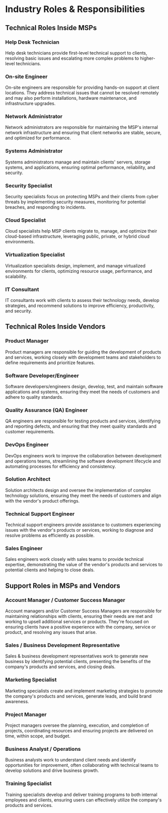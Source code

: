 # Industry Roles & Responsibilities

## Technical Roles Inside MSPs

### Help Desk Technician

Help desk technicians provide first-level technical support to clients, resolving basic issues and escalating more complex problems to higher-level technicians.

### On-site Engineer

On-site engineers are responsible for providing hands-on support at client locations. They address technical issues that cannot be resolved remotely and may also perform installations, hardware maintenance, and infrastructure upgrades.

### Network Administrator

Network administrators are responsible for maintaining the MSP's internal network infrastructure and ensuring that client networks are stable, secure, and optimized for performance.

### Systems Administrator

Systems administrators manage and maintain clients' servers, storage systems, and applications, ensuring optimal performance, reliability, and security.

### Security Specialist

Security specialists focus on protecting MSPs and their clients from cyber threats by implementing security measures, monitoring for potential breaches, and responding to incidents.

### Cloud Specialist

Cloud specialists help MSP clients migrate to, manage, and optimize their cloud-based infrastructure, leveraging public, private, or hybrid cloud environments.

### Virtualization Specialist

Virtualization specialists design, implement, and manage virtualized environments for clients, optimizing resource usage, performance, and scalability.

### IT Consultant

IT consultants work with clients to assess their technology needs, develop strategies, and recommend solutions to improve efficiency, productivity, and security.

## Technical Roles Inside Vendors

### Product Manager

Product managers are responsible for guiding the development of products and services, working closely with development teams and stakeholders to define requirements and prioritize features.

### Software Developer/Engineer

Software developers/engineers design, develop, test, and maintain software applications and systems, ensuring they meet the needs of customers and adhere to quality standards.

### Quality Assurance (QA) Engineer

QA engineers are responsible for testing products and services, identifying and reporting defects, and ensuring that they meet quality standards and customer requirements.

### DevOps Engineer

DevOps engineers work to improve the collaboration between development and operations teams, streamlining the software development lifecycle and automating processes for efficiency and consistency.

### Solution Architect

Solution architects design and oversee the implementation of complex technology solutions, ensuring they meet the needs of customers and align with the vendor's product offerings.

### Technical Support Engineer

Technical support engineers provide assistance to customers experiencing issues with the vendor's products or services, working to diagnose and resolve problems as efficiently as possible.

### Sales Engineer

Sales engineers work closely with sales teams to provide technical expertise, demonstrating the value of the vendor's products and services to potential clients and helping to close deals.

## Support Roles in MSPs and Vendors

### Account Manager / Customer Success Manager

Account managers and/or Customer Success Managers are responsible for maintaining relationships with clients, ensuring their needs are met and working to upsell additional services or products. They're focused on ensuring clients have a positive experience with the company, service or product, and resolving any issues that arise.

### Sales / Business Development Representative

Sales & business development representatives work to generate new business by identifying potential clients, presenting the benefits of the company's products and services, and closing deals.

### Marketing Specialist

Marketing specialists create and implement marketing strategies to promote the company's products and services, generate leads, and build brand awareness.

### Project Manager

Project managers oversee the planning, execution, and completion of projects, coordinating resources and ensuring projects are delivered on time, within scope, and budget.

### Business Analyst / Operations

Business analysts work to understand client needs and identify opportunities for improvement, often collaborating with technical teams to develop solutions and drive business growth.

### Training Specialist

Training specialists develop and deliver training programs to both internal employees and clients, ensuring users can effectively utilize the company's products and services.
